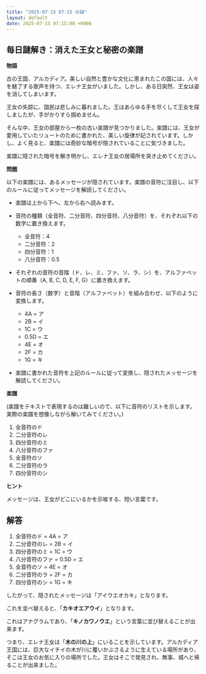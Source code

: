 ```yaml
---
title: "2025-07-15 07:15 の謎"
layout: default
date: 2025-07-15 07:15:00 +0900
---
```

## 毎日謎解き：消えた王女と秘密の楽譜

**物語**

古の王国、アルカディア。美しい自然と豊かな文化に恵まれたこの国には、人々を魅了する歌声を持つ、エレナ王女がいました。しかし、ある日突然、王女は姿を消してしまいます。

王女の失踪に、国民は悲しみに暮れました。王はあらゆる手を尽くして王女を探しましたが、手がかりすら掴めません。

そんな中、王女の部屋から一枚の古い楽譜が見つかりました。楽譜には、王女が愛用していたリュートのために書かれた、美しい旋律が記されています。しかし、よく見ると、楽譜には奇妙な暗号が隠されていることに気づきました。

楽譜に隠された暗号を解き明かし、エレナ王女の居場所を突き止めてください。

**問題**

以下の楽譜には、あるメッセージが隠されています。楽譜の音符に注目し、以下のルールに従ってメッセージを解読してください。

*   楽譜は上から下へ、左から右へ読みます。
*   音符の種類（全音符、二分音符、四分音符、八分音符）を、それぞれ以下の数字に置き換えます。

    *   全音符：4
    *   二分音符：2
    *   四分音符：1
    *   八分音符：0.5
*   それぞれの音符の音階（ド、レ、ミ、ファ、ソ、ラ、シ）を、アルファベットの順番（A, B, C, D, E, F, G）に置き換えます。
*   音符の長さ（数字）と音階（アルファベット）を組み合わせ、以下のように変換します。

    *   4A = ア
    *   2B = イ
    *   1C = ウ
    *   0.5D = エ
    *   4E = オ
    *   2F = カ
    *   1G = キ
*   楽譜に書かれた音符を上記のルールに従って変換し、隠されたメッセージを解読してください。

**楽譜**

(楽譜をテキストで表現するのは難しいので、以下に音符のリストを示します。実際の楽譜を想像しながら解いてみてください。)

1.  全音符のド
2.  二分音符のレ
3.  四分音符のミ
4.  八分音符のファ
5.  全音符のソ
6.  二分音符のラ
7.  四分音符のシ

**ヒント**

メッセージは、王女がどこにいるかを示唆する、短い言葉です。

## 解答

1.  全音符のド = 4A = ア
2.  二分音符のレ = 2B = イ
3.  四分音符のミ = 1C = ウ
4.  八分音符のファ = 0.5D = エ
5.  全音符のソ = 4E = オ
6.  二分音符のラ = 2F = カ
7.  四分音符のシ = 1G = キ

したがって、隠されたメッセージは「アイウエオカキ」となります。

これを並べ替えると、「**カキオエアウイ**」となります。

これはアナグラムであり、「**キノカワノウエ**」という言葉に並び替えることが出来ます。

つまり、エレナ王女は「**木の川の上**」にいることを示しています。アルカディア王国には、巨大なイチイの木が川に覆いかぶさるように生えている場所があり、そこは王女のお気に入りの場所でした。王女はそこで発見され、無事、城へと帰ることが出来ました。
